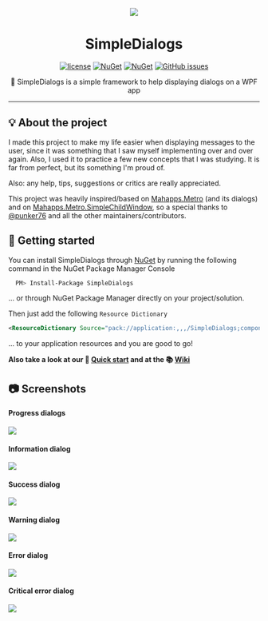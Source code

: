 <div align="center">
  
  [<img src="https://github.com/schdck/SimpleDialogs/blob/master/logo.png?raw=true">](https://github.com/schdck/SimpleDialogs)

  # SimpleDialogs
  
  [![license](https://img.shields.io/github/license/schdck/SimpleDialogs.svg)](https://github.com/schdck/SimpleDialogs/blob/master/LICENSE)
  [![NuGet](https://img.shields.io/nuget/v/SimpleDialogs.svg)](https://www.nuget.org/packages/SimpleDialogs/)
  [![NuGet](https://img.shields.io/nuget/dt/SimpleDialogs.svg)](https://www.nuget.org/packages/SimpleDialogs/)
  [![GitHub issues](https://img.shields.io/github/issues/schdck/SimpleDialogs.svg)](https://github.com/schdck/SimpleDialogs/issues)
  
 
  
  :speech_balloon: SimpleDialogs is a simple framework to help displaying dialogs on a WPF app
</div>

<hr>
  
## :bulb: About the project
I made this project to make my life easier when displaying messages to the user, since it was something that I saw myself implementing over and over again. Also, I used it to practice a few new concepts that I was studying. It is far from perfect, but its something I'm proud of.

Also: any help, tips, suggestions or critics are really appreciated.

This project was heavily inspired/based on [Mahapps.Metro](https://github.com/MahApps/MahApps.Metro) (and its dialogs) and on [Mahapps.Metro.SimpleChildWindow](https://github.com/punker76/MahApps.Metro.SimpleChildWindow), so a special thanks to [@punker76](https://github.com/punker76) and all the other maintainers/contributors.
  
## :rocket: Getting started
  
You can install SimpleDialogs through [NuGet](https://www.nuget.org/packages/SimpleDialogs/) by running the following command in the NuGet Package Manager Console  
  
```bash
  PM> Install-Package SimpleDialogs
```
  
... or through NuGet Package Manager directly on your project/solution.

Then just add the following `Resource Dictionary` 
  
```XML
<ResourceDictionary Source="pack://application:,,,/SimpleDialogs;component/Controls/Design/SimpleDialogs.xaml" />
```
  
... to your application resources and you are good to go!
  
**Also take a look at our :dart: [Quick start](https://github.com/schdck/SimpleDialogs/wiki/Quick-start) and at the :books: [Wiki](https://github.com/schdck/SimpleDialogs/wiki)**

## :camera: Screenshots
  
#### Progress dialogs
![](https://i.imgur.com/R9BLTfo.gif)
  
#### Information dialog
![](https://i.imgur.com/plOvEVp.png")
 
#### Success dialog
![](https://i.imgur.com/uFWmZNi.png")
  
#### Warning dialog
![](https://i.imgur.com/8G4zNoR.png")
  
#### Error dialog
![](https://i.imgur.com/IC6jEvr.png")
  
#### Critical error dialog
![](https://i.imgur.com/fqnbnu9.png")
